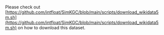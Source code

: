 Please check out [https://github.com/intfloat/SimKGC/blob/main/scripts/download_wikidata5m.sh](https://github.com/intfloat/SimKGC/blob/main/scripts/download_wikidata5m.sh) on how to download this dataset.

